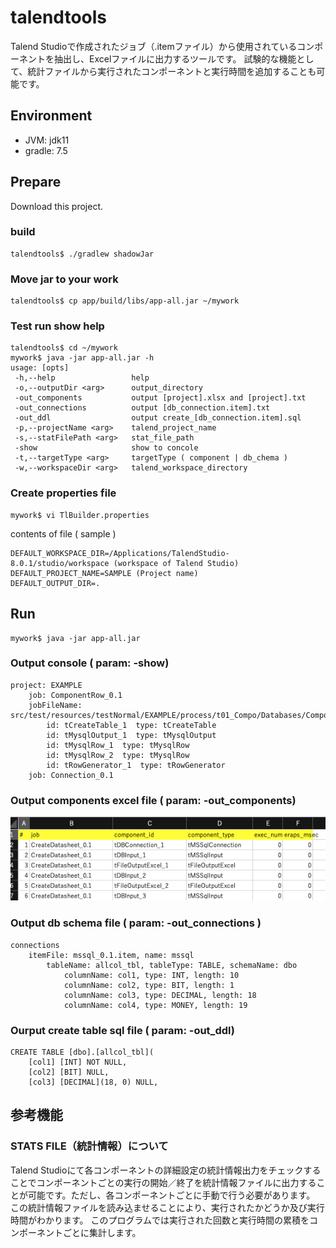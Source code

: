 # talendtools
Talend Studioで作成されたジョブ（.itemファイル）から使用されているコンポーネントを抽出し、Excelファイルに出力するツールです。
試験的な機能として、統計ファイルから実行されたコンポーネントと実行時間を追加することも可能です。

## Environment
- JVM: jdk11
- gradle: 7.5

## Prepare
Download this project.
### build
```
talendtools$ ./gradlew shadowJar
```
### Move jar to your work
```
talendtools$ cp app/build/libs/app-all.jar ~/mywork 
```
### Test run show help
```
talendtools$ cd ~/mywork 
mywork$ java -jar app-all.jar -h
usage: [opts]
 -h,--help                 help
 -o,--outputDir <arg>      output_directory
 -out_components           output [project].xlsx and [project].txt
 -out_connections          output [db_connection.item].txt
 -out_ddl                  output create_[db_connection.item].sql
 -p,--projectName <arg>    talend_project_name
 -s,--statFilePath <arg>   stat_file_path
 -show                     show to concole
 -t,--targetType <arg>     targetType ( component | db_chema )
 -w,--workspaceDir <arg>   talend_workspace_directory
```
### Create properties file
```
mywork$ vi TlBuilder.properties
```
contents of file ( sample )
```
DEFAULT_WORKSPACE_DIR=/Applications/TalendStudio-8.0.1/studio/workspace (workspace of Talend Studio)
DEFAULT_PROJECT_NAME=SAMPLE (Project name)
DEFAULT_OUTPUT_DIR=.
```
## Run
```
mywork$ java -jar app-all.jar
```
### Output console ( param: -show)
```
project: EXAMPLE
	job: ComponentRow_0.1
	jobFileName: src/test/resources/testNormal/EXAMPLE/process/t01_Compo/Databases/ComponentRow_0.1.item
		id: tCreateTable_1  type: tCreateTable
		id: tMysqlOutput_1  type: tMysqlOutput
		id: tMysqlRow_1  type: tMysqlRow
		id: tMysqlRow_2  type: tMysqlRow
		id: tRowGenerator_1  type: tRowGenerator
	job: Connection_0.1
```
### Output components excel file ( param: -out_components)
![excel_output](figure/excel_out.png "excel output")

### Output db schema file ( param: -out_connections )
```
connections
	itemFile: mssql_0.1.item, name: mssql
		tableName: allcol_tbl, tableType: TABLE, schemaName: dbo
			columnName: col1, type: INT, length: 10
			columnName: col2, type: BIT, length: 1
			columnName: col3, type: DECIMAL, length: 18
			columnName: col4, type: MONEY, length: 19

```
### Ourput create table sql file ( param: -out_ddl)
```
CREATE TABLE [dbo].[allcol_tbl](
	[col1] [INT] NOT NULL,
	[col2] [BIT] NULL,
	[col3] [DECIMAL](18, 0) NULL,
```

## 参考機能
### STATS FILE（統計情報）について
Talend Studioにて各コンポーネントの詳細設定の統計情報出力をチェックすることでコンポーネントごとの実行の開始／終了を統計情報ファイルに出力することが可能です。ただし、各コンポーネントごとに手動で行う必要があります。
この統計情報ファイルを読み込ませることにより、実行されたかどうか及び実行時間がわかります。
このプログラムでは実行された回数と実行時間の累積をコンポーネントごとに集計します。
